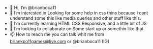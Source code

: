 - 👋 Hi, I’m @brianboca11
- 👀 I’m interested in Looking for some help in css thins because i cant understand some this like media queries and other stuff like this.
- 🌱 I’m currently learning HTML CSS Responsive, and a little bit of JS
- 💞️ I’m looking to collaborate on Some start up or somethin like that
- 📫 How to reach me you can talk whit me from : briankpo11games@live.com or @brianboca11 (IG)

<!---
brianboca11/brianboca11 is a ✨ special ✨ repository because its `README.md` (this file) appears on your GitHub profile.
You can click the Preview link to take a look at your changes.
--->
